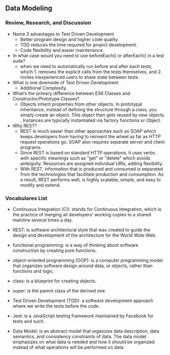 ## Data Modeling
### Review, Research, and Discussion

- Name 3 advantages to Test Driven Development
    - Better program design and higher code quality.
    - TDD reduces the time required for project development.
    - Code flexibility and easier maintenance.
- In what case would you need to use beforeEach() or afterEach() in a test suite?
    - when we need to automatically run before and after each tests, which 1. removes the explicit calls from the tests themselves, and 2. invites inexperienced users to share state between tests.
- What is one downside of Test Driven Development
    - Additional Complexity.
- What’s the primary difference between ES6 Classes and Constructor/Prototype Classes?
    - Objects inherit properties from other objects. In prototypal inheritance, instead of defining the structure through a class, you simply create an object. This object then gets reused by new objects . Instances are typically instantiated via factory functions or Object.
- Why REST?
    - REST is much easier than other approaches such as SOAP which keeps developers from having to reinvent the wheel as far as HTTP request operations go. SOAP also requires separate server and client programs. 
    - Since REST is based on standard HTTP operations, it uses verbs with specific meanings such as "get" or "delete" which avoids ambiguity. Resources are assigned individual URIs, adding flexibility.
    - With REST, information that is produced and consumed is separated from the technologies that facilitate production and consumption. As a result, REST performs well, is highly scalable, simple, and easy to modify and extend.


### Vocabulares List
- Continuous Integration (CI): stands for Continuous Integration, which is the practice of merging all developers’ working copies to a shared mainline several times a day.

- REST: is software architectural style that was created to guide the design and development of the architecture for the World Wide Web.

- functional programming: is a way of thinking about software construction by creating pure functions.

- object-oriented programming (OOP): is a computer programming model that organizes software design around data, or objects, rather than functions and logic.

- class: is a blueprint for creating objects.

- super: is the parent class of the derived one.

- Test Driven Development (TDD): a software development approach where we write the tests before the code.

- Jest: is a JavaScript testing framework maintained by Facebook for tests and such.

- Data Model: is an abstract model that organizes data description, data semantics, and consistency constraints of data. The data model emphasizes on what data is needed and how it should be organized instead of what operations will be performed on data.
